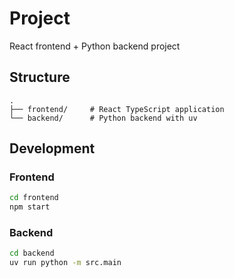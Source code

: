 # Project

React frontend + Python backend project

## Structure

```
.
├── frontend/     # React TypeScript application
└── backend/      # Python backend with uv
```

## Development

### Frontend
```bash
cd frontend
npm start
```

### Backend
```bash
cd backend
uv run python -m src.main
```